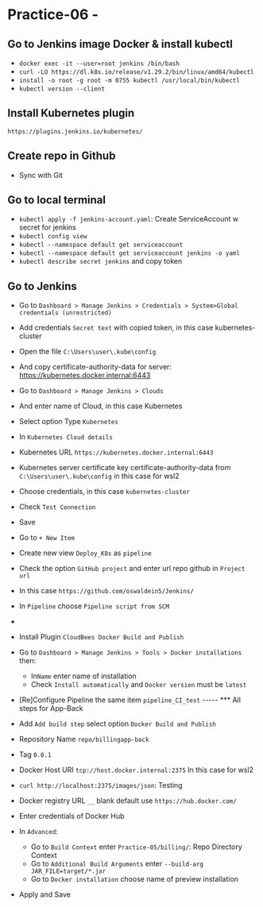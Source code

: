 # Practice-06 - 

## Go to Jenkins image Docker & install kubectl
- `docker exec -it --user=root jenkins /bin/bash`
- `curl -LO https://dl.k8s.io/release/v1.29.2/bin/linux/amd64/kubectl`
- `install -o root -g root -m 0755 kubectl /usr/local/bin/kubectl`
- `kubectl version --client`

## Install Kubernetes plugin
`https://plugins.jenkins.io/kubernetes/`

## Create repo in Github
- Sync with Git

## Go to local terminal
- `kubectl apply -f jenkins-account.yaml`: Create ServiceAccount w secret for jenkins
- `kubectl config view`
- `kubectl --namespace default get serviceaccount`
- `kubectl --namespace default get serviceaccount jenkins -o yaml`
- `kubectl describe secret jenkins` and copy token

## Go to Jenkins
- Go to `Dashboard > Manage Jenkins > Credentials > System>Global credentials (unrestricted)`
- Add credentials `Secret text` with copied token, in this case kubernetes-cluster
- Open the file `C:\Users\user\.kube\config`
- And copy certificate-authority-data for server: https://kubernetes.docker.internal:6443
- Go to `Dashboard > Manage Jenkins > Clouds`
- And enter name of Cloud, in this case Kubernetes
- Select option Type `Kubernetes`
- In `Kubernetes Cloud details`
- Kubernetes URL `https://kubernetes.docker.internal:6443`
- Kubernetes server certificate key certificate-authority-data from `C:\Users\user\.kube\config` in this case for wsl2
- Choose credentials, in this case `kubernetes-cluster`
- Check `Test Connection`
- Save
- Go to `+ New Item`
- Create new view `Deploy_K8s` as `pipeline`
- Check the option `GitHub project` and enter url repo github in `Project url` 
- In this case `https://github.com/oswaldein5/Jenkins/`
- In `Pipeline` choose `Pipeline script from SCM`
- 


















- Install Plugin `CloudBees Docker Build and Publish`
- Go to `Dashboard > Manage Jenkins > Tools > Docker installations` then:
	- In`Name` enter name of installation
	- Check `Install automatically` and `Docker version` must be `latest`
- [Re]Configure Pipeline the same item `pipeline_CI_test`
----- *** All steps for App-Back
- Add `Add build step` select option `Docker Build and Publish` 
- Repository Name `repo/billingapp-back`
- Tag `0.0.1`
- Docker Host URI `tcp://host.docker.internal:2375` In this case for wsl2
- `curl http://localhost:2375/images/json`: Testing
- Docker registry URL `__` blank default use `https://hub.docker.com/`
- Enter credentials of Docker Hub
- In `Advanced`:
	- Go to `Build Context` enter `Practice-05/billing/`: Repo Directory Context 
	- Go to `Additional Build Arguments` enter `--build-arg  JAR_FILE=target/*.jar`
	- Go to `Docker installation` choose name of preview installation 
- Apply and Save
